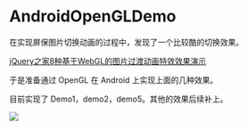 # AndroidOpenGLDemo

在实现屏保图片切换动画的过程中，发现了一个比较酷的切换效果。

[jQuery之家8种基于WebGL的图片过渡动画特效效果演示](http://www.htmleaf.com/Demo/201911115837.html)

于是准备通过 OpenGL 在 Android 上实现上面的几种效果。

目前实现了 Demo1，demo2，demo5。其他的效果后续补上。

![](imgs/demo5.gif)